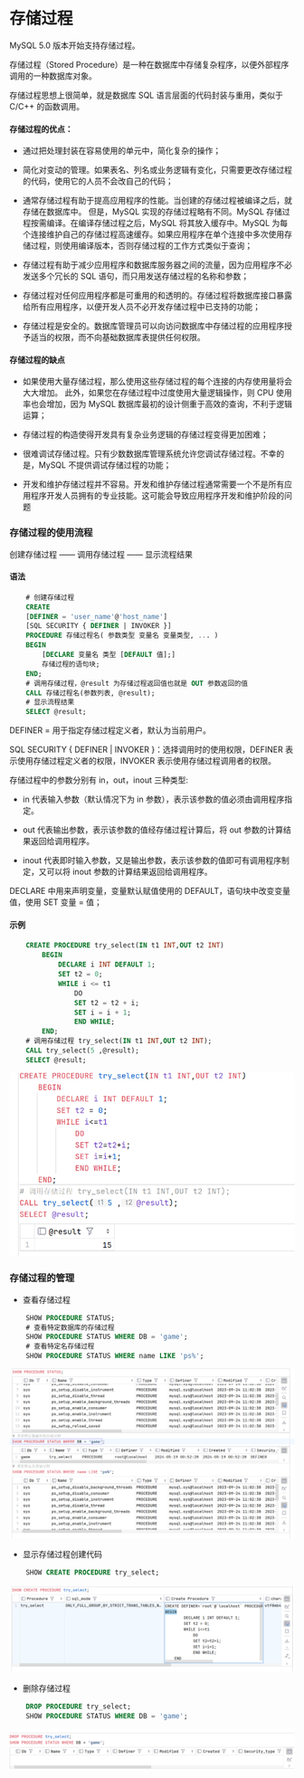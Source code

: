 # **存储过程**

MySQL 5.0 版本开始支持存储过程。

存储过程（Stored Procedure）是一种在数据库中存储复杂程序，以便外部程序调用的一种数据库对象。

存储过程思想上很简单，就是数据库 SQL 语言层面的代码封装与重用，类似于 C/C++ 的函数调用。

#### 存储过程的优点： 

+ 通过把处理封装在容易使用的单元中，简化复杂的操作；

+ 简化对变动的管理。如果表名、列名或业务逻辑有变化，只需要更改存储过程的代码，使用它的人员不会改自己的代码；

+ 通常存储过程有助于提高应用程序的性能。当创建的存储过程被编译之后，就存储在数据库中。 但是，MySQL 实现的存储过程略有不同。MySQL 存储过程按需编译。在编译存储过程之后，MySQL 将其放入缓存中。MySQL 为每个连接维护自己的存储过程高速缓存。如果应用程序在单个连接中多次使用存储过程，则使用编译版本，否则存储过程的工作方式类似于查询；

+ 存储过程有助于减少应用程序和数据库服务器之间的流量，因为应用程序不必发送多个冗长的 SQL 语句，而只用发送存储过程的名称和参数；

+ 存储过程对任何应用程序都是可重用的和透明的。存储过程将数据库接口暴露给所有应用程序，以便开发人员不必开发存储过程中已支持的功能；

+ 存储过程是安全的。数据库管理员可以向访问数据库中存储过程的应用程序授予适当的权限，而不向基础数据库表提供任何权限。

#### 存储过程的缺点

+ 如果使用大量存储过程，那么使用这些存储过程的每个连接的内存使用量将会大大增加。 此外，如果您在存储过程中过度使用大量逻辑操作，则 CPU 使用率也会增加，因为 MySQL 数据库最初的设计侧重于高效的查询，不利于逻辑运算；

+ 存储过程的构造使得开发具有复杂业务逻辑的存储过程变得更加困难；
    
+ 很难调试存储过程。只有少数数据库管理系统允许您调试存储过程。不幸的是，MySQL 不提供调试存储过程的功能；

+ 开发和维护存储过程并不容易。开发和维护存储过程通常需要一个不是所有应用程序开发人员拥有的专业技能。这可能会导致应用程序开发和维护阶段的问题

### 存储过程的使用流程

创建存储过程 —— 调用存储过程 —— 显示流程结果

#### 语法

```sql
    # 创建存储过程
    CREATE 
    [DEFINER = 'user_name'@'host_name']
    [SQL SECURITY { DEFINER | INVOKER }]
    PROCEDURE 存储过程名( 参数类型 变量名 变量类型, ... )
	BEGIN
		[DECLARE 变量名 类型 [DEFAULT 值];]
		存储过程的语句块;
	END;
    # 调用存储过程，@result 为存储过程返回值也就是 OUT 参数返回的值
    CALL 存储过程名(参数列表, @result);
    # 显示流程结果
    SELECT @result;
```

DEFINER =  用于指定存储过程定义者，默认为当前用户。

SQL SECURITY { DEFINER | INVOKER }：选择调用时的使用权限，DEFINER 表示使用存储过程定义者的权限，INVOKER 表示使用存储过程调用者的权限。

存储过程中的参数分别有 in，out，inout 三种类型:

+ in 代表输入参数（默认情况下为 in 参数），表示该参数的值必须由调用程序指定。

+ out 代表输出参数，表示该参数的值经存储过程计算后，将 out 参数的计算结果返回给调用程序。

+ inout 代表即时输入参数，又是输出参数，表示该参数的值即可有调用程序制定，又可以将 inout 参数的计算结果返回给调用程序。

DECLARE 中用来声明变量，变量默认赋值使用的 DEFAULT，语句块中改变变量值，使用 SET 变量 = 值；

#### 示例

```sql
    CREATE PROCEDURE try_select(IN t1 INT,OUT t2 INT)
        BEGIN
            DECLARE i INT DEFAULT 1;
            SET t2 = 0;
            WHILE i <= t1
                DO
                SET t2 = t2 + i;
                SET i = i + 1;
                END WHILE;
        END;
    # 调用存储过程 try_select(IN t1 INT,OUT t2 INT);
    CALL try_select(5 ,@result);
    SELECT @result;
```

![ ](./img/4-4-1.png)

### 存储过程的管理

+ 查看存储过程

```sql
    SHOW PROCEDURE STATUS;
    # 查看特定数据库的存储过程
    SHOW PROCEDURE STATUS WHERE DB = 'game';
    # 查看特定名存储过程
    SHOW PROCEDURE STATUS WHERE name LIKE 'ps%';
```

![ ](./img/4-4-2.png)

+ 显示存储过程创建代码

```sql
    SHOW CREATE PROCEDURE try_select;
```

![ ](./img/4-4-3.png)

+ 删除存储过程

```sql
    DROP PROCEDURE try_select;
    SHOW PROCEDURE STATUS WHERE DB = 'game';
```

![ ](./img/4-4-4.png)




